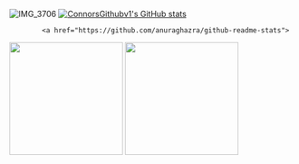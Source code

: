 
![IMG_3706](https://github.com/ConnorsGithubv1/ConnorsGithubv1/assets/44376959/5832a41b-97b0-4e0b-8d69-97e44898a9f2)
            [![ConnorsGithubv1's GitHub stats](https://github-readme-stats.vercel.app/api?username=ConnorsGithubv1)](https://github.com/ConnorsGithubv1/github-readme-stats)

            <a href="https://github.com/anuraghazra/github-readme-stats">
  <img height=200 align="center" src="https://github-readme-stats.vercel.app/api?username=anuraghazra" />
</a>
<a href="https://github.com/anuraghazra/convoychat">
  <img height=200 align="center" src="https://github-readme-stats.vercel.app/api/top-langs?username=anuraghazra&layout=compact&langs_count=8&card_width=320" />
</a>
<!--
**ConnorsGithubv1/ConnorsGithubv1** is a ✨ _special_ ✨ repository because its `README.md` (this file) appears on your GitHub profile.

Here are some ideas to get you started:

- 🔭 I’m currently working on ...
- 🌱 I’m currently learning ...
- 👯 I’m looking to collaborate on ...
- 🤔 I’m looking for help with ...
- 💬 Ask me about ...
- 📫 How to reach me: ...
- 😄 Pronouns: ...
- ⚡ Fun fact: ...
-->
